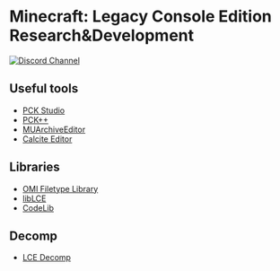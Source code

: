 # Minecraft: Legacy Console Edition Research&Development

[![Discord Channel][discord-badge]][discord]

[discord]: https://discord.gg/zRDY32WMfs
[discord-badge]: https://img.shields.io/discord/806988877687423027?color=%237289DA&logo=discord&logoColor=%23FFFFFF

## Useful tools

- [PCK Studio](https://github.com/PhoenixARC/-PCK-Studio)
- [PCK++](https://github.com/MattN-L/PCKPP)
- [MUArchiveEditor](https://github.com/PhoenixARC/MUArchiveEditor)
- [Calcite Editor](https://github.com/PhoenixARC/Calcite-Editor)

## Libraries

- [OMI Filetype Library](https://github.com/PhoenixARC/-OMI-Filetype-Library/)
- [libLCE](https://github.com/DexrnZacAttack/LibLCE)
- [CodeLib](https://github.com/David-xF/CodeLib)

## Decomp
- [LCE Decomp](https://github.com/GRAnimated/MinecraftLCE)
